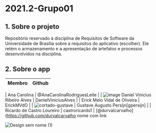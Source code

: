 # 2021.2-Grupo01

## 1. Sobre o projeto
Repositório reservado à disciplina de Requisitos de Software da Universidade de Brasília sobre a requisitos do aplicativo (escolher). Ele retém o armazenamento e a apresentação de artefatos e processos desenvolvidos na disciplina.

## 2. Sobre o app



|  Membro | Github  |
| ------- |-------- |
| 
Ana Carolina  | @AnaCarolinaRodriguesLeite |
| ![image](https://user-images.githubusercontent.com/49570180/152336409-01dd572d-b70c-4bd1-a46c-5f1bf205bb50.png)
Daniel Vinicius Ribeiro Alves | DanielViniciusAlves |
| Erick Melo Vidal de Oliveira  |  ErickMVdO  |
| ![cortado-gustave](https://user-images.githubusercontent.com/49570180/152335728-ab39daa8-3c29-4f50-9e0d-4fdf184977be.jpg) | Gustave Augusto Persijn[gpersijn]  |
| Ricardo de Castro Loureiro  | castroricardo1  |
[@durvalcarvalho](https://github.com/durvalcarvalho nome com link


![Design sem nome (1)](https://user-images.githubusercontent.com/49570180/152338431-e9e869ea-f016-4f4d-af8e-bb7641d87578.png)
